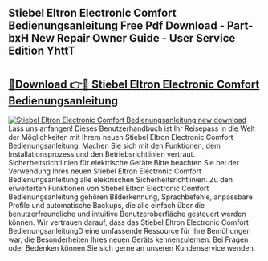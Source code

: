 ## Stiebel Eltron Electronic Comfort Bedienungsanleitung Free Pdf Download - Part-bxH New Repair Owner Guide - User Service Edition YhttT

# <h2><a href="http://df47c0.blite.top/?on=Stiebel+Eltron+Electronic+Comfort+Bedienungsanleitung">🔗Download 👉🔴 Stiebel Eltron Electronic Comfort Bedienungsanleitung</a></h2>

[![Stiebel Eltron Electronic Comfort Bedienungsanleitung new download](https://i.imgur.com/lujVjoI.png)](http://df47c0.blite.top/?on=Stiebel+Eltron+Electronic+Comfort+Bedienungsanleitung)
Lass uns anfangen! Dieses Benutzerhandbuch ist Ihr Reisepass in die Welt der Möglichkeiten mit Ihrem neuen Stiebel Eltron Electronic Comfort Bedienungsanleitung. Machen Sie sich mit den Funktionen, dem Installationsprozess und den Betriebsrichtlinien vertraut. Sicherheitsrichtlinien für elektrische Geräte Bitte beachten Sie bei der Verwendung Ihres neuen Stiebel Eltron Electronic Comfort Bedienungsanleitung alle elektrischen Sicherheitsrichtlinien. Zu den erweiterten Funktionen von Stiebel Eltron Electronic Comfort Bedienungsanleitung gehören Bilderkennung, Sprachbefehle, anpassbare Profile und automatische Backups, die alle einfach über die benutzerfreundliche und intuitive Benutzeroberfläche gesteuert werden können. Wir vertrauen darauf, dass das Stiebel Eltron Electronic Comfort BedienungsanleitungD eine umfassende Ressource für Ihre Bemühungen war, die Besonderheiten Ihres neuen Geräts kennenzulernen. Bei Fragen oder Bedenken können Sie sich gerne an unseren Kundenservice wenden.
